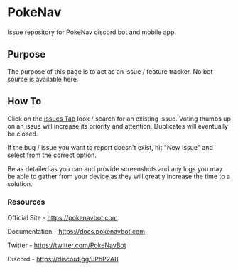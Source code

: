 # PokeNav

Issue repository for PokeNav discord bot and mobile app.

## Purpose

The purpose of this page is to act as an issue / feature tracker. No bot source is available here.

## How To

Click on the [Issues Tab](https://github.com/PokeNavBot/Issue-Tracker/issues) look / search for an existing issue. Voting thumbs up on an issue will increase its priority and attention. Duplicates will eventually be closed. 

If the bug / issue you want to report doesn't exist, hit "New Issue" and select from the correct option. 

Be as detailed as you can and provide screenshots and any logs you may be able to gather from your device as they will greatly increase the time to a solution.

### Resources


Official Site - https://pokenavbot.com

Documentation - https://docs.pokenavbot.com

Twitter - https://twitter.com/PokeNavBot

Discord - https://discord.gg/uPhP2A8

